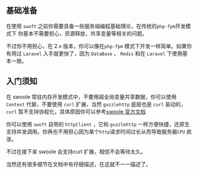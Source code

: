 ## 基础准备

在使用 `swoft` 之前你需要具备一些服务端编程基础理论，在传统的`php-fpm`开发模式下 你基本不需要担心，资源释放，共享变量等相关的问题。

不过你不用担心，在 2.x 版本，你可以像在`php-fpm` 模式下开发一样简单。如果你有用过 `Laravel` 入手就更快了，因为 `DataBase` 、 `Redis` 和在 `Laravel` 下使用基本一致。


## 入门须知

在 swoole 常驻内存开发模式中，不要用超全局变量共享数据，你可以使用 `Context` 代替，不要使用 `curl` 扩展，当然 `guzzlehttp` 底层也是 `curl` 驱动的，`curl` 暂不支持协程化，具体原因你可以参考[swoole 官方文档](https://wiki.swoole.com/wiki/page/965.html)

你可以使用 `swoft` 自带的 `httpClient` ，它和 `guzzlehttp` 一样方便快捷，还原生支持并发调用。你再也不用担心因为某个`http`请求时间过长从而导致服务器`CPU` 疯涨。

不过在接下来 swoole 会支持curl 扩展，相信不会等待太久。

当然还有很多细节在文档中有仔细描述，在这就不一一描述了。


